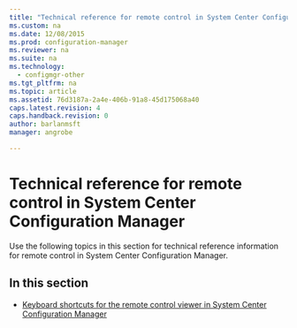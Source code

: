 ```yaml
---
title: "Technical reference for remote control in System Center Configuration Manager"
ms.custom: na
ms.date: 12/08/2015
ms.prod: configuration-manager
ms.reviewer: na
ms.suite: na
ms.technology:
  - configmgr-other
ms.tgt_pltfrm: na
ms.topic: article
ms.assetid: 76d3187a-2a4e-406b-91a8-45d175068a40
caps.latest.revision: 4
caps.handback.revision: 0
author: barlanmsftmanager: angrobe

---
```

# Technical reference for remote control in System Center Configuration Manager
Use the following topics in this section for technical reference information for remote control in System Center Configuration Manager.  

## In this section  

-   [Keyboard shortcuts for the remote control viewer in System Center Configuration Manager](../../../../core/clients/manage/remote-control/keyboard-shortcuts-for-the-remote-control-viewer.md)  

